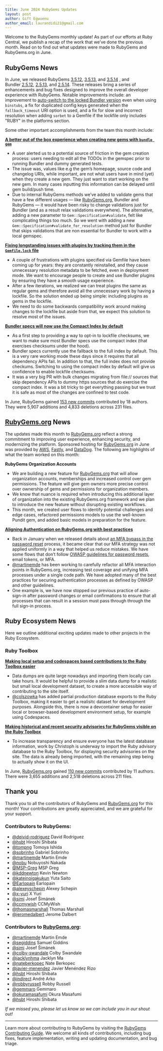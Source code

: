 ```yaml
---
title: June 2024 RubyGems Updates
layout: post
author: Gift Egwuenu
author_email: laurandidi21@gmail.com
---
```


Welcome to the RubyGems monthly update! As part of our efforts at Ruby Central, we publish a recap of the work that we’ve done the previous month. Read on to find out what updates were made to RubyGems and RubyGems.org in June.

## RubyGems News

In June, we released RubyGems [3.5.12](https://github.com/rubygems/rubygems/blob/master/CHANGELOG.md#3512--2024-06-13), [3.5.13](https://github.com/rubygems/rubygems/blob/master/CHANGELOG.md#3513--2024-06-14), and [3.5.14](https://github.com/rubygems/rubygems/blob/master/CHANGELOG.md#3514--2024-06-21) , and Bundler [2.5.12](https://github.com/rubygems/rubygems/blob/master/bundler/CHANGELOG.md#2512-june-13-2024), [2.5.13](https://github.com/rubygems/rubygems/blob/master/bundler/CHANGELOG.md#2513-june-14-2024), and [2.5.14](https://github.com/rubygems/rubygems/blob/master/bundler/CHANGELOG.md#2514-june-21-2024). These releases bring a series of enhancements and bug fixes designed to improve the overall developer experience with RubyGems. Notable improvements include: an improvement to [auto-switch to the locked Bundler version](https://github.com/rubygems/rubygems/pull/7719) even when using `binstubs`, a fix for duplicated config keys generated when the `fallback_timeout` URI option is used, and a fix for slow and incorrect resolution when adding `sorbet` to a Gemfile if the lockfile only includes "RUBY" in the platforms section.

Some other important accomplishments from the team this month include:

[**A better out of the box experience when creating new gems with `bundle gem`**](https://github.com/rubygems/rubygems/pull/7707)

- A user alerted us to a potential source of friction in the gem creation process: users needing to edit all the TODOs in the gemspec prior to running Bundler and dummy generated tests.
- The issue was, values like e.g the gem’s homepage, source code and changelog URIs, while important, are not what users have in mind (yet) when they create a new gem. They just want to start working on the new gem. In many cases inputting this information can be delayed until gem build/push time.
- Due to internal RubyGems methods we’ve added to validate gems that have a few different usages — like [RubyGems.org](http://rubygems.org/), Bundler and RubyGems — it would have been risky to change validations just for Bundler (and as a result relax validations everywhere). The alternative, adding a new parameter to `Gem::Specification#validate`, felt like complicating things too much. So we went with adding a new `Gem::Specification#validate_for_resolution` method just for Bundler that skips validations that are non essential for Bundler to work with a local gemspec.

[**Fixing longstanding issues with plugins by tracking them in the `Gemfile.lock` file**](https://github.com/rubygems/rubygems/pull/6957)

- A couple of frustrations with plugins specified via Gemfile have been coming up for years: they are constantly reinstalled, and they cause unnecessary resolution metadata to be fetched, even in deployment mode. We want to encourage people to create and use Bundler plugins by ensuring they have a smooth usage experience.
- After a few iterations, we realized we can treat plugins the same as regular gems and therefore avoid all the unnecessary work by having a lockfile. So the solution ended up being simple: including plugins as gems in the lockfile.
- We need to do some backwards compatibility work around making changes to the lockfile but aside from that, we expect this solution to resolve most of the issues.

[**Bundler specs will now use the Compact Index by default**](https://github.com/rubygems/rubygems/pull/7669)

- As a first step to providing a way to opt-in to lockfile checksums, we want to make sure most Bundler specs use the compact index (that exercises checksums under the hood).
- Bundler specs currently use the fallback to the full index by default. This is a very rare working mode these days since it requires that all dependency APIs fail. In addition to that, the full index does not provide checkums. Switching to using the compact index by default will give us confidence to enable lockfile checksums.
- It was a very big PR with bulk changes migrating from file:// sources that skip dependency APIs to dummy https sources that do exercise the compact index. It was a bit tricky to get everything passing but we trust it is safe as most of the changes are confined to test code.

In June, RubyGems gained [153 new commits](https://github.com/rubygems/rubygems/compare/master@%7B2024-6-01%7D...master@%7B2024-6-31%7D) contributed by 18 authors. They were 5,907 additions and 4,833 deletions across 231 files.

## [RubyGems.org](http://rubygems.org/) News

The updates made this month to [RubyGems.org](http://rubygems.org/) reflect a strong commitment to improving user experience, enhancing security, and modernizing the platform. Sponsored hosting for [RubyGems.org](http://rubygems.org/?ref=rubycentral.org) in June was provided by [AWS](https://aws.amazon.com/?ref=rubycentral.org), [Fastly](https://www.fastly.com/?ref=rubycentral.org), and [DataDog](https://www.datadoghq.com/?ref=rubycentral.org). The following are highlights of what the team worked on this month:

**RubyGems Organization Accounts**

- We are building a new feature for [RubyGems.org](http://RubyGems.org) that will allow organization accounts, memberships and increased control over gem permissions. The feature will give gem owners more precise control over ownership of gems and permissions for organization members.
- We know that nuance is required when introducing this additional layer of organization into the existing RubyGems.org framework and we plan to introduce the new feature without disrupting existing workflows.
- This month, we created user flows to identify potential challenges and edge cases, refactored permissions models to use the well-known Pundit gem, and added basic models in preparation for the feature.

[**Aligning Authentication on RubyGems.org with best practices**](https://github.com/rubygems/rubygems.org/milestone/17)

- Back in January when we released details about [an MFA bypass in the password reset](https://blog.rubygems.org/2024/03/15/password-reset-vulnerability.html) process, it became clear that our MFA strategy was not applied uniformly in a way that helped us reduce mistakes. We have some flows that don’t follow [OWASP guidelines for password resets](https://cheatsheetseries.owasp.org/cheatsheets/Forgot_Password_Cheat_Sheet.html), email tokens, or MFA.
- [@martinemde](https://github.com/martinemde) has been working to carefully refactor all MFA interaction points in RubyGems.org, increasing test coverage and unifying MFA processes under a single code path. We have adopted many of the best practices for securing authentication processes as defined by OWASP and other guidelines.
- One example is, we have now stopped our previous practice of auto-sign-in after password changes or email confirmations to ensure that all processes that can result in a session must pass through through the full sign-in process.

## Ruby Ecosystem News

Here we outline additional exciting updates made to other projects in the Ruby Ecosystem.

### Ruby Toolbox

[**Making local setup and codespaces based contributions to the Ruby Toolbox easier**](https://www.ruby-toolbox.com/blog/2024-05-31/devcontainers)

- Data dumps are quite large nowadays and importing them locally can take hours. It would be helpful to provide a slim data dump for a realistic but small local development dataset, to create a more accessible way of contributing to the site itself.
- [@colszowka](https://github.com/colszowka) has added partial production database exports to the Ruby Toolbox, making it easier to get a realisitc dataset for development purposes. Alongside this, there is now a devcontainer setup for easier local or browser-based development environment setup, for example using Codespaces.

[**Making historical and recent security advisories for RubyGems visible on the Ruby Toolbox**](https://github.com/rubytoolbox/rubytoolbox/issues/1196)

- To increase transparency and ensure everyone has the latest database information, work by Christoph is underway to import the Ruby advisory database to the Ruby Toolbox, for displaying security advisories on the site. The data is already being imported, with the remaining step being to actually show it on the UI.

In June, [RubyGems.org](http://rubygems.org/) gained [110 new commits](https://github.com/rubygems/rubygems.org/compare/master@%7B2024-6-01%7D...master@%7B2024-6-31%7D) contributed by 11 authors. There were 3,655 additions and 2,518 deletions across 211 files.

## Thank you

Thank you to all the contributors of RubyGems and [RubyGems.org](http://rubygems.org/) for this month! Your contributions are greatly appreciated, and we are grateful for your support.

### Contributors to RubyGems:

- [@deivid-rodriguez](https://github.com/deivid-rodriguez) David Rodríguez
- [@hsbt](https://github.com/hsbt) Hiroshi Shibata
- [@tompng](https://github.com/tompng) Tomoya Ishida
- [@sobrinho](https://github.com/sobrinho) Gabriel Sobrinho
- [@martinemde](https://github.com/martinemde) Martin Emde
- [@nobu](https://github.com/nobu) Nobuyoshi Nakada
- [@MSP-Greg](https://github.com/MSP-Greg) MSP Greg
- [@kddnewton](https://github.com/kddnewton) Kevin Newton
- [@kateinoigakukun](https://github.com/kateinoigakukun) Yuta Saito
- [@Earlopain](https://github.com/Earlopain) Earlopain
- [@alexeyschepin](https://github.com/alexeyschepin) Alexey Schepin
- [@x-yuri](https://github.com/x-yuri) X Yuri
- [@simi](https://github.com/simi) Josef Šimánek
- [@ccmywish](https://github.com/ccmywish) CCMyWish
- [@thomasmarshall](https://github.com/thomasmarshall) Thomas Marshall
- [@jeromedalbert](https://github.com/jeromedalbert) Jerome Dalbert

### Contributors to [RubyGems.org](http://rubygems.org/):

- [@martinemde](https://github.com/martinemde) Martin Emde
- [@segiddins](https://github.com/segiddins) Samuel Giddins
- [@simi](https://github.com/simi) Josef Šimánek
- [@colby-swandale](https://github.com/colby-swandale) Colby Swandale
- [@jacklynhma](https://github.com/jacklynhma) Jacklyn Ma
- [@nateberkopec](https://github.com/nateberkopec) Nate Berkopec
- [@javier-menendez](https://github.com/javier-menendez) Javier Menéndez Rizo
- [@hsbt](https://github.com/hsbt) Hiroshi Shibata
- [@indirect](https://github.com/indirect) André Arko
- [@robbyrussell](https://github.com/robbyrussell) Robby Russell
- [@gemmaro](https://github.com/gemmaro) Gemmaro
- [@okuramasafumi](https://github.com/okuramasafumi) Okura Masafumi
- [@hsbt](https://github.com/hsbt) Hiroshi Shibata

*If we missed you, please let us know so we can include you in our shout out!*

---
Learn more about contributing to RubyGems by visiting the [RubyGems Contributing Guide](https://github.com/rubygems/rubygems/blob/master/CONTRIBUTING.md). We welcome all kinds of contributions, including bug fixes, feature implementation, writing and updating documentation, and bug triage.
